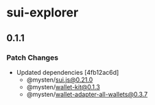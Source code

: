 # sui-explorer

## 0.1.1

### Patch Changes

- Updated dependencies [4fb12ac6d]
  - @mysten/sui.js@0.21.0
  - @mysten/wallet-kit@0.1.3
  - @mysten/wallet-adapter-all-wallets@0.3.7

